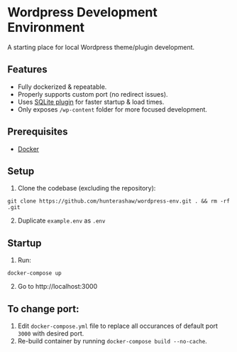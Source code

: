 # Wordpress Development Environment

A starting place for local Wordpress theme/plugin development.

## Features

- Fully dockerized & repeatable.
- Properly supports custom port (no redirect issues).
- Uses [SQLite plugin](https://github.com/aaemnnosttv/wp-sqlite-db) for faster startup & load times.
- Only exposes `/wp-content` folder for more focused development.

## Prerequisites

- [Docker](https://www.docker.com/products/docker-desktop/)

## Setup

1. Clone the codebase (excluding the repository):
```
git clone https://github.com/hunterashaw/wordpress-env.git . && rm -rf .git
```
2. Duplicate `example.env` as `.env`

## Startup

1. Run:
```
docker-compose up
```
2. Go to http://localhost:3000

## To change port:

1. Edit `docker-compose.yml` file to replace all occurances of default port `3000` with desired port.
2. Re-build container by running `docker-compose build --no-cache`.